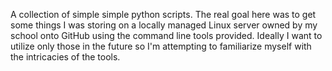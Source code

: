 A collection of simple simple python scripts. The real goal here was to get some things I was storing on a locally managed Linux server owned by my school onto GitHub using the command line tools provided. Ideally I want to utilize only those in the future so I'm attempting to familiarize myself with the intricacies of the tools. 

